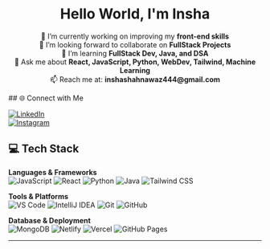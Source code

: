 <h1 align="center">Hello World, I'm Insha</h1>

<p align="center">
🔭 I’m currently working on improving my <strong>front-end skills</strong> <br>
👯 I’m looking forward to collaborate on <strong>FullStack Projects</strong> <br>
🌱 I’m learning <strong>FullStack Dev, Java, and DSA</strong> <br>
💬 Ask me about <strong>React, JavaScript, Python, WebDev, Tailwind, Machine Learning</strong> <br>
📫 Reach me at: <strong>inshashahnawaz444@gmail.com</strong>
</p>
## 🌐 Connect with Me

[![LinkedIn](https://img.shields.io/badge/LinkedIn-blue?style=for-the-badge&logo=linkedin)](https://www.linkedin.com/in/insha-shahnawaz-645221295/)  
[![Instagram](https://img.shields.io/badge/Instagram-%23E4405F?style=for-the-badge&logo=instagram&logoColor=white)](https://www.instagram.com/inshahfr/)
## 💻 Tech Stack

**Languages & Frameworks**  
![JavaScript](https://img.shields.io/badge/JavaScript-F7DF1E?style=flat&logo=javascript&logoColor=000)
![React](https://img.shields.io/badge/React-61DAFB?style=flat&logo=react&logoColor=000)
![Python](https://img.shields.io/badge/Python-3776AB?style=flat&logo=python&logoColor=fff)
![Java](https://img.shields.io/badge/Java-007396?style=flat&logo=java&logoColor=white)
![Tailwind CSS](https://img.shields.io/badge/TailwindCSS-38B2AC?style=flat&logo=tailwind-css)

**Tools & Platforms**  
![VS Code](https://img.shields.io/badge/VS%20Code-007ACC?style=flat&logo=visual-studio-code&logoColor=white)
![IntelliJ IDEA](https://img.shields.io/badge/IntelliJ%20IDEA-000000?style=flat&logo=intellij-idea&logoColor=white)
![Git](https://img.shields.io/badge/Git-F05032?style=flat&logo=git&logoColor=white)
![GitHub](https://img.shields.io/badge/GitHub-181717?style=flat&logo=github)

**Database & Deployment**  
![MongoDB](https://img.shields.io/badge/MongoDB-47A248?style=flat&logo=mongodb)
![Netlify](https://img.shields.io/badge/Netlify-00C7B7?style=flat&logo=netlify)
![Vercel](https://img.shields.io/badge/Vercel-000000?style=flat&logo=vercel)
![GitHub Pages](https://img.shields.io/badge/GitHub%20Pages-222222?style=flat&logo=github&logoColor=white)

---
